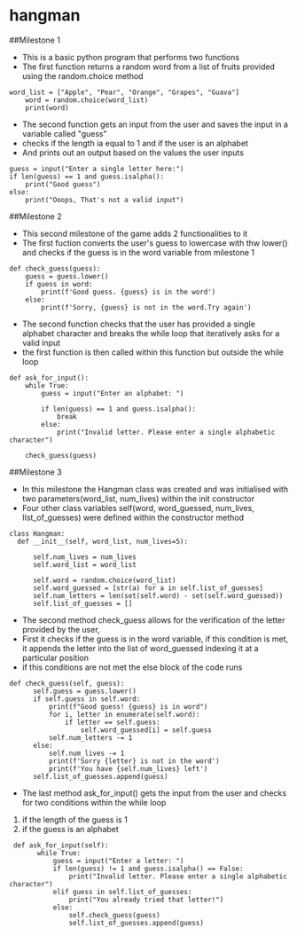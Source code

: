# hangman
##Milestone 1
- This is a basic python program that performs two functions
- The first function  returns a random word from a list of fruits provided using the random.choice method
```
word_list = ["Apple", "Pear", "Orange", "Grapes", "Guava"]
    word = random.choice(word_list)
    print(word)
```
- The second function gets an input from the user and saves the input in a variable called "guess"
- checks if the length ia equal to 1 and if the user is an alphabet
- And prints out an output based on the values the user inputs
```
guess = input("Enter a single letter here:")
if len(guess) == 1 and guess.isalpha():
    print("Good guess")
else:
    print("Ooops, That's not a valid input")
```
##Milestone 2
- This second milestone of the game adds 2 functionalities to it
- The first fuction converts the user's guess to lowercase with thw lower() and checks if the guess is in the word variable from milestone 1
```
def check_guess(guess):
    guess = guess.lower()
    if guess in word:
        print(f'Good guess. {guess} is in the word')
    else:
        print(f'Sorry, {guess} is not in the word.Try again')
 ```
- The second function checks that the user has provided a single alphabet character and breaks the while loop that iteratively asks for a valid input
- the first function is then called within this function but outside the while loop
```
def ask_for_input():
    while True:
        guess = input("Enter an alphabet: ")

        if len(guess) == 1 and guess.isalpha():
            break
        else:
            print("Invalid letter. Please enter a single alphabetic character")
            
    check_guess(guess)
   ```
   ##Milestone 3
  - In this milestone the Hangman class was created and was initialised with two parameters(word_list, num_lives) within the init constructor
  - Four other class variables self(word, word_guessed, num_lives, lIst_of_guesses) were defined within the constructor method
  ```
  class Hangman:
    def __init__(self, word_list, num_lives=5):
        
        self.num_lives = num_lives
        self.word_list = word_list

        self.word = random.choice(word_list)
        self.word_guessed = [str(a) for a in self.list_of_guesses]
        self.num_letters = len(set(self.word) - set(self.word_guessed))
        self.list_of_guesses = []
  ```
  - The second method check_guess allows for the verification of the letter provided by the user,
  - First it checks if the guess is in the word variable, if this condition is met, it appends the letter into the list of word_guessed indexing it at a particular position
 - if this conditions are not met the else block of the code runs
  ```
  def check_guess(self, guess):
        self.guess = guess.lower()
        if self.guess in self.word:
            print(f"Good guess! {guess} is in word")
            for i, letter in enumerate(self.word):
                if letter == self.guess:
                    self.word_guessed[i] = self.guess
            self.num_letters -= 1
        else:
            self.num_lives -= 1
            print(f'Sorry {letter} is not in the word')
            print(f'You have {self.num_lives} left')
        self.list_of_guesses.append(guess)
 ```
 - The last method ask_for_input() gets the input from the user and checks for two conditions within the while loop
 1. if the length of the guess is 1
 2. if the guess is an alphabet

 ```
  def ask_for_input(self):
        while True:
            guess = input("Enter a letter: ")
            if len(guess) != 1 and guess.isalpha() == False:
                print("Invalid letter. Please enter a single alphabetic character")
            elif guess in self.list_of_guesses:
                print("You already tried that letter!")
            else:
                self.check_guess(guess)
                self.list_of_guesses.append(guess)
```
